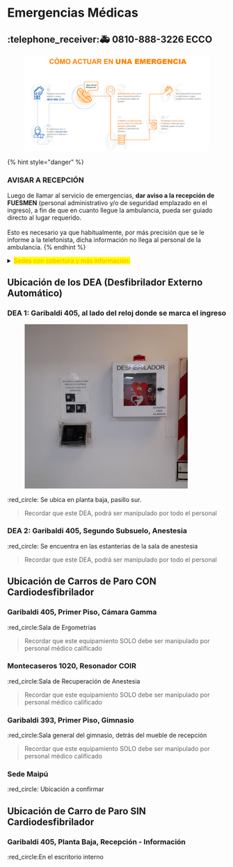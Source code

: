 # Emergencias Médicas

## :telephone\_receiver::ambulance: **0810-888-3226    ECCO**



<figure><img src=".gitbook/assets/image.png" alt=""><figcaption></figcaption></figure>

{% hint style="danger" %}
### **AVISAR A RECEPCIÓN**&#x20;

Luego de llamar al servicio de emergencias, **dar aviso a la recepción de FUESMEN** (personal administrativo y/o de seguridad emplazado en el ingreso), a fin de que en cuanto llegue la ambulancia, pueda ser guiado directo al lugar requerido.\
\
Esto es necesario ya que habitualmente, por más precisión que se le informe a la telefonista, dicha información no llega al personal de la ambulancia.
{% endhint %}

<details>

<summary><mark style="color:orange;">Sedes con cobertura y más información:</mark></summary>

**Sedes con cobertura**

* Sede Mendoza (Garibaldi 405 y 393)
* Garibaldi 374
* COIR (Garibaldi 405 Patio Interno)
* San Rafael
* Maipú

Sedes en hospitales Italiano, Scaravelli, Universitario y El Carmen, atenderán las emergencias en esos establecimientos

Más información en [PDF adjunto](https://2824384839-files.gitbook.io/~/files/v0/b/gitbook-x-prod.appspot.com/o/spaces%2FDlIiILJdOG4ftAMU20kj%2Fuploads%2FTt1a0Q8SUgLm9qfnK5MV%2Farea%20protegida_2022_05_31_13_09_11_359.pdf?alt=media\&token=b3d3ebf0-e0c7-4542-ac6c-f09bb823bc34)



<mark style="color:orange;">**Más información de ECCO Emergencias:**</mark>

[https://www.ecco.com.ar/individuales/st/emergencias](https://www.ecco.com.ar/individuales/st/emergencias)

</details>

## Ubicación de los DEA (Desfibrilador Externo Automático)

### DEA 1: Garibaldi 405, al lado del reloj donde se marca el ingreso

<figure><img src=".gitbook/assets/box-dea.jpeg" alt="" width="375"><figcaption></figcaption></figure>

:red\_circle: Se ubica en planta baja, pasillo sur.

> Recordar que este DEA, podrá ser manipulado por todo el personal



### DEA 2: Garibaldi 405, Segundo Subsuelo, Anestesia

:red\_circle: Se encuentra en las estanterías de la sala de anestesia

> Recordar que este DEA, podrá ser manipulado por todo el personal

##

## Ubicación de Carros de Paro CON Cardiodesfibrilador

### Garibaldi 405, Primer Piso, Cámara Gamma

:red\_circle:Sala de Ergometrías

> Recordar que este equipamiento SOLO debe ser manipulado por personal médico calificado

### Montecaseros 1020, Resonador COIR

:red\_circle:Sala de Recuperación de Anestesia

> Recordar que este equipamiento SOLO debe ser manipulado por personal médico calificado

### Garibaldi 393, Primer Piso, Gimnasio

:red\_circle:Sala general del gimnasio, detrás del mueble de recepción

> Recordar que este equipamiento SOLO debe ser manipulado por personal médico calificado

### Sede Maipú

:red\_circle: Ubicación a confirmar

##

## Ubicación de Carro de Paro SIN Cardiodesfibrilador

### Garibaldi 405, Planta Baja, Recepción - Información

:red\_circle:En el escritorio interno
